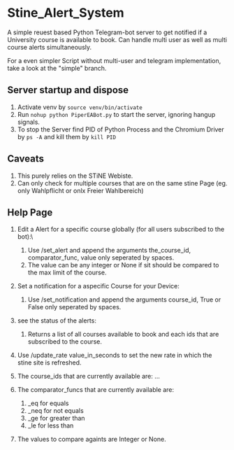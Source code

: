 # Stine_Alert_System

A simple reuest based Python Telegram-bot server to get notified if a University course is available to book. Can handle multi user as well as multi course alerts simultaneously.

For a even simpler Script without multi-user and telegram implementation, take a look at the "simple" branch.

## Server startup and dispose
1. Activate venv by `source venv/bin/activate`
2. Run `nohup python PiperEABot.py` to start the server, ignoring hangup signals. 
3. To stop the Server find PID of Python Process and the Chromium Driver by `ps -A` and kill them by `kill PID`

## Caveats
1. This purely relies on the STiNE Webiste.
2. Can only check for multiple courses that are on the same stine Page (eg. only Wahlpflicht or onlx Freier Wahlbereich)

## Help Page
1. Edit a Alert for a specific course globally (for all users subscribed to the bot):\
    1. Use /set_alert and append the arguments the_course_id, comparator_func, value only seperated by spaces.
    2. The value can be any integer or None if sit should be compared to the max limit of the course.
2. Set a notification for a aspecific Course for your Device:
   1. Use /set_notification  and append the arguments course_id, True or False only seperated by spaces.
3. see the status of the alerts:
    1. Returns a list of all courses available to book and each ids that are subscribed to the course.

5. Use /update_rate value_in_seconds to set the new rate in which the stine site is refreshed.

6. The course_ids that are currently available are: ...

7. The comparator_funcs that are currently available are:
    1. _eq for equals
    2. _neq for not equals
    3. _ge for greater than
    4. _le for less than

8. The values to compare againts are Integer or None.
